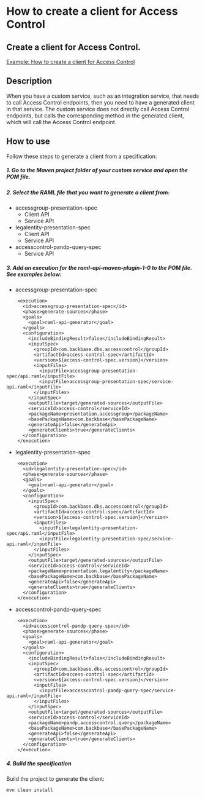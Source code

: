 # How to create a client for Access Control
## Create a client for Access Control.

[Example: How to create a client for Access Control](https://community.backbase.com/documentation/entitlements/latest/how_to_create_clients)

## Description
When you have a custom service, such as an integration service, that needs to call Access Control endpoints, then you need to have a generated client in that service. The custom service does not directly call Access Control endpoints, but calls the corresponding method in the generated client, which will call the Access Control endpoint.

## How to use
Follow these steps to generate a client from a specification:

##### 1. Go to the Maven project folder of your custom service and open the POM file.

##### 2. Select the RAML file that you want to generate a client from:

- accessgroup-presentation-spec
    * Client API
    * Service API
- legalentity-presentation-spec
    * Client API
    * Service API
- accesscontrol-pandp-query-spec
    * Service API

##### 3. Add an execution for the raml-api-maven-plugin-1-0 to the POM file. See examples below:

- accessgroup-presentation-spec

```
    <execution>
      <id>accessgroup-presentation-spec</id>
      <phase>generate-sources</phase>
      <goals>
        <goal>raml-api-generator</goal>
      </goals>
      <configuration>
        <includeBindingResult>false</includeBindingResult>
        <inputSpec>
          <groupId>com.backbase.dbs.accesscontrol</groupId>
          <artifactId>access-control-spec</artifactId>
          <version>${access-control-spec.version}</version>
          <inputFiles>
            <inputFile>accessgroup-presentation-spec/api.raml</inputFile>
            <inputFile>accessgroup-presentation-spec/service-api.raml</inputFile>
          </inputFiles>
        </inputSpec>
        <outputFile>target/generated-sources</outputFile>
        <serviceId>access-control</serviceId>
        <packageName>presentation.accessgroup</packageName>
        <basePackageName>com.backbase</basePackageName>
        <generateApi>false</generateApi>
        <generateClients>true</generateClients>
      </configuration>
    </execution>
```
    
- legalentity-presentation-spec

```
    <execution>
      <id>legalentity-presentation-spec</id>
      <phase>generate-sources</phase>
      <goals>
        <goal>raml-api-generator</goal>
      </goals>
      <configuration>
        <inputSpec>
          <groupId>com.backbase.dbs.accesscontrol</groupId>
          <artifactId>access-control-spec</artifactId>
          <version>${access-control-spec.version}</version>
          <inputFiles>
            <inputFile>legalentity-presentation-spec/api.raml</inputFile>
            <inputFile>legalentity-presentation-spec/service-api.raml</inputFile>
          </inputFiles>
        </inputSpec>
        <outputFile>target/generated-sources</outputFile>
        <serviceId>access-control</serviceId>
        <packageName>presentation.legalentity</packageName>
        <basePackageName>com.backbase</basePackageName>
        <generateApi>false</generateApi>
        <generateClients>true</generateClients>
      </configuration>
    </execution>
```

- accesscontrol-pandp-query-spec

```
    <execution>
      <id>accesscontrol-pandp-query-spec</id>
      <phase>generate-sources</phase>
      <goals>
        <goal>raml-api-generator</goal>
      </goals>
      <configuration>
        <includeBindingResult>false</includeBindingResult>
        <inputSpec>
          <groupId>com.backbase.dbs.accesscontrol</groupId>
          <artifactId>access-control-spec</artifactId>
          <version>${access-control-spec.version}</version>
          <inputFiles>
            <inputFile>accesscontrol-pandp-query-spec/service-api.raml</inputFile>
          </inputFiles>
        </inputSpec>
        <outputFile>target/generated-sources</outputFile>
        <serviceId>access-control</serviceId>
        <packageName>pandp.accesscontrol.query</packageName>
        <basePackageName>com.backbase</basePackageName>
        <generateApi>false</generateApi>
        <generateClients>true</generateClients>
      </configuration>
    </execution>
```
    
##### 4. Build the specification
Build the project to generate the client:

    mvn clean install